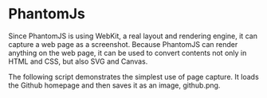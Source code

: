 # PhantomJs
Since PhantomJS is using WebKit, a real layout and rendering engine, it can capture a web page as a screenshot. Because PhantomJS can render anything on the web page, it can be used to convert contents not only in HTML and CSS, but also SVG and Canvas.

The following script demonstrates the simplest use of page capture. It loads the Github homepage and then saves it as an image, github.png.
